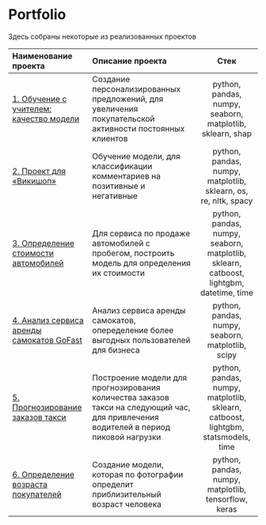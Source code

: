# Portfolio

Здесь собраны некоторые из реализованных проектов

|Наименование проекта|Описание проекта|Стек|
|:-------------------|:---------------|:--:|
|[1. Обучение с учителем: качество модели](https://github.com/79nin/Data_Science_YP/tree/main/Learning_with_teacher)|Создание персонализированных предложений, для увеличения покупательской активности постоянных клиентов|python, pandas, numpy, seaborn, matplotlib, sklearn, shap|
|[2. Проект для «Викишоп»](https://github.com/79nin/Data_Science_YP/tree/main/ML_Texts_project)|Обучение модели, для классификации комментариев на позитивные и негативные|python, pandas, numpy, matplotlib, sklearn, os, re, nltk, spacy|
|[3. Определение стоимости автомобилей](https://github.com/79nin/Data_Science_YP/tree/main/Numerical_methods)| Для сервиса по продаже автомобилей с пробегом, построить модель для определения их стоимости|python, pandas, numpy, seaborn, matplotlib, sklearn, catboost, lightgbm, datetime, time|
|[4. Анализ сервиса аренды самокатов GoFast](https://github.com/79nin/Data_Science_YP/tree/main/Statistical_data_analysis)|Анализ сервиса аренды самокатов, опеределение более выгодных пользователей для бизнеса|python, pandas, numpy, seaborn, matplotlib, scipy|
|[5. Прогнозирование заказов такси](https://github.com/79nin/Data_Science_YP/tree/main/Time_Series_project)|Построение модели для прогнозирования количества заказов такси на следующий час, для привлечения водителей в период пиковой нагрузки|python, pandas, numpy, matplotlib, sklearn, catboost, lightgbm, statsmodels, time|
|[6. Определение возраста покупателей](https://github.com/79nin/Data_Science_YP/tree/main/Project_CV)| Создание модели, которая по фотографии определит приблизительный возраст человека|python, pandas, numpy, matplotlib, tensorflow, keras|


